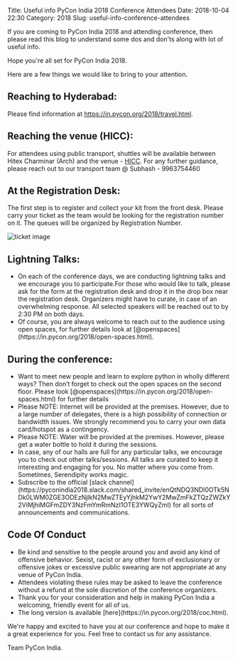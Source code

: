 Title: Useful info PyCon India 2018 Conference Attendees
Date: 2018-10-04 22:30
Category: 2018
Slug: useful-info-conference-attendees


If you are coming to PyCon India 2018 and attending conference, then please read this blog to understand some dos and don'ts along with lot of useful info.
<!-- PELICAN_END_SUMMARY -->

Hope you're all set for PyCon India 2018.

Here are a few things we would like to bring to your attention.

## Reaching to Hyderabad:
Please find information at https://in.pycon.org/2018/travel.html.

## Reaching the venue (HICC):
For attendees using public transport, shuttles will be available between Hitex Charminar (Arch)  and the venue - [HICC](https://goo.gl/maps/SrZKN3PhAau). For any further guidance, please reach out to our transport team @ Subhash - 9963754460

## At the Registration Desk:
The first step is to register and collect your kit from the front desk. Please carry your ticket as the team would be looking for the registration number on it.  The queues will be organized by Registration Number.

![ticket image](https://raw.githubusercontent.com/pythonindia/inpycon2018/master/img/ticket-image.jpeg)

## Lightning Talks:

<ul class="list">
	<li> On each of the conference days, we are conducting lightning talks and we encourage you to participate.For those who would like to talk, please ask for the form at the registration desk and drop it in the drop box near the registration desk. Organizers might have to curate, in case of an overwhelming response. All selected speakers will be reached out to by 2:30 PM on both days.</li>
	<li> Of course, you are always welcome to reach out to the audience using open spaces, for further details look at [@openspaces](https://in.pycon.org/2018/open-spaces.html).</li>
</ul>

## During the conference:

<ul class="list">
	<li> Want to meet new people and learn to explore python in wholly different ways? Then don’t forget to check out the open spaces on the second floor. Please look [@openspaces](https://in.pycon.org/2018/open-spaces.html) for further details</li>
	<li> Please NOTE: Internet will be provided at the premises.  However, due to a large number of delegates, there is a high possibility of connection or bandwidth issues. We strongly recommend you to carry your own data card/hotspot as a contingency.</li>
	<li> Please NOTE: Water will be provided at the premises. However, please get a water bottle to hold it during the sessions.</li>
	<li> In case, any of our halls are full for any particular talks, we encourage you to check out other talks/sessions. All talks are curated to keep it interesting and engaging for you. No matter where you come from. Sometimes, Serendipity works magic.</li>
	<li> Subscribe to the official [slack channel](https://pyconindia2018.slack.com/shared_invite/enQtNDQ3NDI0OTk5NDk0LWM0ZGE3ODEzNjlkN2MwZTEyYjhkM2YwY2MwZmFkZTQzZWZkY2ViMjhiMGFmZDY3NzFmYmRmNzI1OTE3YWQyZmI) for all sorts of announcements and communications.</li>
</ul>

## Code Of Conduct

<ul class="list">
	<li> Be kind and sensitive to the people around you and avoid any kind of offensive behavior. Sexist, racist or any other form of exclusionary or offensive jokes or excessive public swearing are not appropriate at any venue of PyCon India.</li>
	<li> Attendees violating these rules may be asked to leave the conference without a refund at the sole discretion of the conference organizers.</li>
	<li> Thank you for your consideration and help in making PyCon India a welcoming, friendly event for all of us.</li>
	<li> The long version is available [here](https://in.pycon.org/2018/coc.html).</li>
</ul>

We're happy and excited to have you at our conference and hope to make it a great experience for you. Feel free to contact us for any assistance.

Team PyCon India.
